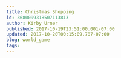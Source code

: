 ```yaml
---
title: Christmas Shopping
id: 3680099318507113813
author: Kirby Urner
published: 2017-10-19T23:51:00.001-07:00
updated: 2017-10-20T00:15:09.787-07:00
blog: world_game
tags: 
---
```


